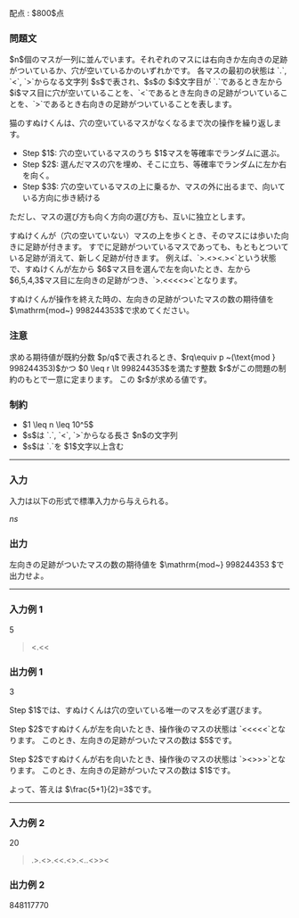 
<div>

<span>

<span>

<p>
配点 : $800$点
</p>

<div>

<section>

### **問題文**

<p>
$n$個のマスが一列に並んでいます。それぞれのマスには右向きか左向きの足跡がついているか、穴が空いているかのいずれかです。
各マスの最初の状態は `.`, `<`, `>`からなる文字列 $s$で表され、$s$の $i$文字目が `.`であるとき左から $i$マス目に穴が空いていることを、`<`であるとき左向きの足跡がついていることを、`>`であるとき右向きの足跡がついていることを表します。
</p>

<p>
猫のすぬけくんは、穴の空いているマスがなくなるまで次の操作を繰り返します。
</p>

<ul>

<li>
Step $1$: 穴の空いているマスのうち $1$マスを等確率でランダムに選ぶ。
</li>

<li>
Step $2$: 選んだマスの穴を埋め、そこに立ち、等確率でランダムに左か右を向く。
</li>

<li>
Step $3$: 穴の空いているマスの上に乗るか、マスの外に出るまで、向いている方向に歩き続ける
</li>

</ul>

<p>
ただし、マスの選び方も向く方向の選び方も、互いに独立とします。
</p>

<p>
すぬけくんが（穴の空いていない）マスの上を歩くとき、そのマスには歩いた向きに足跡が付きます。
すでに足跡がついているマスであっても、もともとついている足跡が消えて、新しく足跡が付きます。
例えば、`>.<><.><`という状態で、すぬけくんが左から $6$マス目を選んで左を向いたとき、左から $6,5,4,3$マス目に左向きの足跡がつき、`>.<<<<><`となります。
</p>

<p>
すぬけくんが操作を終えた時の、左向きの足跡がついたマスの数の期待値を $\mathrm{mod~} 998244353$で求めてください。
</p>

</section>

</div>

<div>

<section>

### **注意**

<p>
求める期待値が既約分数 $p/q$で表されるとき、$rq\equiv p ~(\text{mod } 998244353)$かつ $0 \leq r \lt 998244353$を満たす整数 $r$がこの問題の制約のもとで一意に定まります。
この $r$が求める値です。
</p>

</section>

</div>

<div>

<section>

### **制約**

<ul>

<li>
$1 \leq n \leq 10^5$
</li>

<li>
$s$は `.`, `<`, `>`からなる長さ $n$の文字列
</li>

<li>
$s$は `.`を $1$文字以上含む
</li>

</ul>

</section>

</div>

---

<div>

<div>

<section>

### **入力**

<p>
入力は以下の形式で標準入力から与えられる。
</p>

<div>

$n$$s$
</div>

</section>

</div>

<div>

<section>

### **出力**

<p>
左向きの足跡がついたマスの数の期待値を $\mathrm{mod~} 998244353 $で出力せよ。
</p>

</section>

</div>

</div>

---

<div>

<section>

### **入力例 1**

<div>

5
><.<<

</div>

</section>

</div>

<div>

<section>

### **出力例 1**

<div>

3

</div>

<p>
Step $1$では、すぬけくんは穴の空いている唯一のマスを必ず選びます。
</p>

<p>
Step $2$ですぬけくんが左を向いたとき、操作後のマスの状態は `<<<<<`となります。
このとき、左向きの足跡がついたマスの数は $5$です。
</p>

<p>
Step $2$ですぬけくんが右を向いたとき、操作後のマスの状態は `><>>>`となります。
このとき、左向きの足跡がついたマスの数は $1$です。
</p>

<p>
よって、答えは $\frac{5+1}{2}=3$です。
</p>

</section>

</div>

---

<div>

<section>

### **入力例 2**

<div>

20
>.>.<>.<<.<>.<..<>><

</div>

</section>

</div>

<div>

<section>

### **出力例 2**

<div>

848117770

</div>

</section>

</div>

</span>

</span>

</div>

